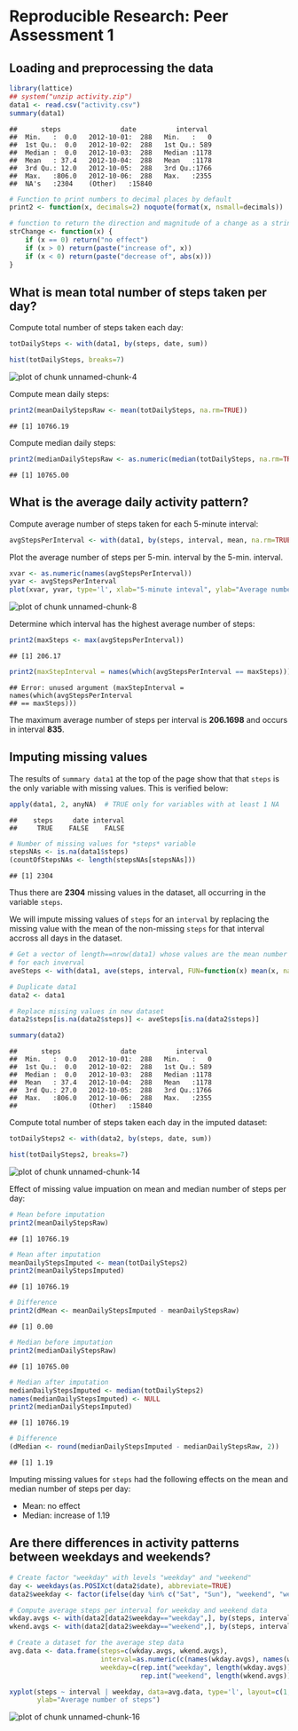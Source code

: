 # Reproducible Research: Peer Assessment 1

## Loading and preprocessing the data


```r
library(lattice)
## system("unzip activity.zip")
data1 <- read.csv("activity.csv")
summary(data1)
```

```
##      steps               date          interval   
##  Min.   :  0.0   2012-10-01:  288   Min.   :   0  
##  1st Qu.:  0.0   2012-10-02:  288   1st Qu.: 589  
##  Median :  0.0   2012-10-03:  288   Median :1178  
##  Mean   : 37.4   2012-10-04:  288   Mean   :1178  
##  3rd Qu.: 12.0   2012-10-05:  288   3rd Qu.:1766  
##  Max.   :806.0   2012-10-06:  288   Max.   :2355  
##  NA's   :2304    (Other)   :15840
```

```r
# Function to print numbers to decimal places by default
print2 <- function(x, decimals=2) noquote(format(x, nsmall=decimals))

# function to return the direction and magnitude of a change as a string
strChange <- function(x) {
    if (x == 0) return("no effect")
    if (x > 0) return(paste("increase of", x))
    if (x < 0) return(paste("decrease of", abs(x)))
}
```

## What is mean total number of steps taken per day?
Compute total number of steps taken each day:

```r
totDailySteps <- with(data1, by(steps, date, sum))
```

```r
hist(totDailySteps, breaks=7)
```

![plot of chunk unnamed-chunk-4](figure/unnamed-chunk-4.png) 

Compute mean daily steps:

```r
print2(meanDailyStepsRaw <- mean(totDailySteps, na.rm=TRUE))
```

```
## [1] 10766.19
```
Compute median daily steps:

```r
print2(medianDailyStepsRaw <- as.numeric(median(totDailySteps, na.rm=TRUE)))
```

```
## [1] 10765.00
```

## What is the average daily activity pattern?
Compute average number of steps taken for each 5-minute interval:

```r
avgStepsPerInterval <- with(data1, by(steps, interval, mean, na.rm=TRUE))
```

Plot the average number of steps per 5-min. interval by the 5-min. interval.


```r
xvar <- as.numeric(names(avgStepsPerInterval)) 
yvar <- avgStepsPerInterval
plot(xvar, yvar, type='l', xlab="5-minute inteval", ylab="Average number of steps")
```

![plot of chunk unnamed-chunk-8](figure/unnamed-chunk-8.png) 

Determine which interval has the highest average number of steps:


```r
print2(maxSteps <- max(avgStepsPerInterval))
```

```
## [1] 206.17
```

```r
print2(maxStepInterval = names(which(avgStepsPerInterval == maxSteps)))
```

```
## Error: unused argument (maxStepInterval = names(which(avgStepsPerInterval
## == maxSteps)))
```
The maximum average number of steps per interval is **206.1698** and occurs in interval **835**.

## Imputing missing values

The results of `summary data1` at the top of the page show that that `steps` is
the only variable with missing values.  This is verified below:


```r
apply(data1, 2, anyNA)  # TRUE only for variables with at least 1 NA
```

```
##    steps     date interval 
##     TRUE    FALSE    FALSE
```


```r
# Number of missing values for *steps* variable
stepsNAs <- is.na(data1$steps)
(countOfStepsNAs <- length(stepsNAs[stepsNAs]))
```

```
## [1] 2304
```

Thus there are **2304** missing values in the dataset, all occurring
in the variable `steps`.

We will impute missing values of `steps` for an `interval` by replacing the
missing value with the mean of the non-missing `steps` for that interval accross
all days in the dataset.


```r
# Get a vector of length==nrow(data1) whose values are the mean number of steps
# for each inverval
aveSteps <- with(data1, ave(steps, interval, FUN=function(x) mean(x, na.rm=TRUE)))

# Duplicate data1
data2 <- data1

# Replace missing values in new dataset
data2$steps[is.na(data2$steps)] <- aveSteps[is.na(data2$steps)]

summary(data2)
```

```
##      steps               date          interval   
##  Min.   :  0.0   2012-10-01:  288   Min.   :   0  
##  1st Qu.:  0.0   2012-10-02:  288   1st Qu.: 589  
##  Median :  0.0   2012-10-03:  288   Median :1178  
##  Mean   : 37.4   2012-10-04:  288   Mean   :1178  
##  3rd Qu.: 27.0   2012-10-05:  288   3rd Qu.:1766  
##  Max.   :806.0   2012-10-06:  288   Max.   :2355  
##                  (Other)   :15840
```
Compute total number of steps taken each day in the imputed dataset:

```r
totDailySteps2 <- with(data2, by(steps, date, sum))
```

```r
hist(totDailySteps2, breaks=7)
```

![plot of chunk unnamed-chunk-14](figure/unnamed-chunk-14.png) 

Effect of missing value impuation on mean and median number of steps per day:

```r
# Mean before imputation
print2(meanDailyStepsRaw)
```

```
## [1] 10766.19
```

```r
# Mean after imputation
meanDailyStepsImputed <- mean(totDailySteps2)
print2(meanDailyStepsImputed)
```

```
## [1] 10766.19
```

```r
# Difference
print2(dMean <- meanDailyStepsImputed - meanDailyStepsRaw)
```

```
## [1] 0.00
```

```r
# Median before imputation
print2(medianDailyStepsRaw)
```

```
## [1] 10765.00
```

```r
# Median after imputation
medianDailyStepsImputed <- median(totDailySteps2)
names(medianDailyStepsImputed) <- NULL
print2(medianDailyStepsImputed)
```

```
## [1] 10766.19
```

```r
# Difference
(dMedian <- round(medianDailyStepsImputed - medianDailyStepsRaw, 2))
```

```
## [1] 1.19
```

Imputing missing values for `steps` had the following effects on the mean and
median number of steps per day:
* Mean: no effect
* Median: increase of 1.19

## Are there differences in activity patterns between weekdays and weekends?


```r
# Create factor "weekday" with levels "weekday" and "weekend"
day <- weekdays(as.POSIXct(data2$date), abbreviate=TRUE)
data2$weekday <- factor(ifelse(day %in% c("Sat", "Sun"), "weekend", "weekday"))

# Compute average steps per interval for weekday and weekend data
wkday.avgs <- with(data2[data2$weekday=="weekday",], by(steps, interval, mean))
wkend.avgs <- with(data2[data2$weekday=="weekend",], by(steps, interval, mean))

# Create a dataset for the average step data
avg.data <- data.frame(steps=c(wkday.avgs, wkend.avgs), 
                       interval=as.numeric(c(names(wkday.avgs), names(wkend.avgs))),
                       weekday=c(rep.int("weekday", length(wkday.avgs)),
                                 rep.int("weekend", length(wkend.avgs))))

xyplot(steps ~ interval | weekday, data=avg.data, type='l', layout=c(1,2), xlab="Interval",
       ylab="Average number of steps")
```

![plot of chunk unnamed-chunk-16](figure/unnamed-chunk-16.png) 
